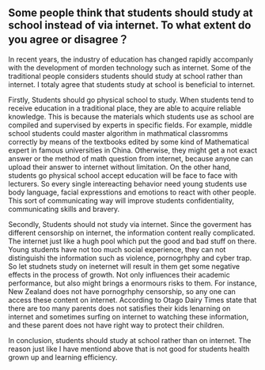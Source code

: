 ## Some people think that students should study at school instead of via internet. To what extent do you agree or disagree？

In recent years, the industry of education has changed rapidly accompanly with the development of morden technology such as internet. Some of the traditional people considers students should study at school rather than internet. I totaly agree that students study at school is beneficial to internet.

Firstly, Students should go physical school to study. When students tend to receive education in a traditional place, they are able to acquire reliable knowledge. This is because the materials which students use as school are compiled and supervised by experts in specific fields. For example, middle school students could master algorithm in mathmatical classromms correctly by means of the textbooks edited by some kind of Mathematical expert in famous universities in China. Otherwise, they might get a not exact answer or the method of math question from internet, because anyone can upload their answer to internet without limitation. On the other hand, students go physical school accept education will be face to face with lecturers. So every single intereacting behavior need young students use body language, facial expresstions and emotions to react with other people. This sort of communicating way will improve students confidentiality, communicating skills and bravery.

Secondly, Students should not study via internet. Since the goverment has different censorship on internet, the information content really complicated. The internet just like a hugh pool which put the good and bad stuff on there. Young students have not too much social experience, they can not distinguishi the information such as violence, pornogrhphy and cyber trap. So let studnets study on ineternet will result in them get some negative effects in the process of growth. Not only influences their academic performance, but also might brings a enormours risks to them. For instance, New Zealand does not have pornogrhphy censorship, so any one can access these content on internet. According to Otago Dairy Times state that there are too many parents does not satisfies their kids lenarning on internet and sometimes surfing on internet to watching these information, and these parent does not have right way to protect their children.

In conclusion, students should study at school rather than on internet. The reason just like I have mentiond above that is not good for students health grown up and learning efficiency.

